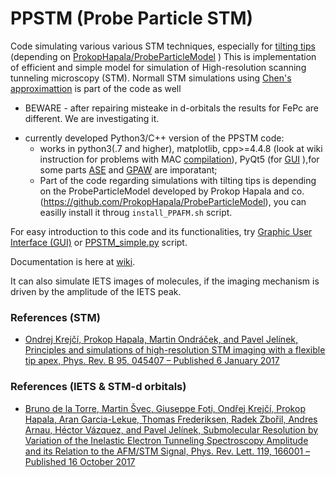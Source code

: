 # PPSTM (Probe Particle STM)
Code simulating various various STM techniques, especially for [tilting tips](https://pubs.acs.org/doi/10.1021/ja204624g) (depending on [ProkopHapala/ProbeParticleModel](https://github.com/ProkopHapala/ProbeParticleModel) )
This is implementation of efficient and simple model for simulation of High-resolution scanning tunneling microscopy (STM).
Normall STM simulations using [Chen's approximattion](https://journals.aps.org/prb/abstract/10.1103/PhysRevB.42.8841) is part of the code as well

- BEWARE - after repairing misteake in d-orbitals the results for FePc are different. We are investigating it.

* currently developed Python3/C++ version of the PPSTM code:
  * works in python3(.7 and higher), matplotlib, cpp>=4.4.8 (look at wiki instruction for problems with MAC [compilation](https://github.com/Probe-Particle/PPSTM/wiki#compilation-and-overview)), PyQt5 (for [GUI](https://github.com/Probe-Particle/PPSTM/wiki#GUI-for-PPSTM-code) ),for some parts [ASE](https://wiki.fysik.dtu.dk/ase/) and [GPAW](https://wiki.fysik.dtu.dk/gpaw/) are imporatant;
  * Part of the code regarding simulations with tilting tips is depending on the ProbeParticleModel developed by Prokop Hapala and co. (https://github.com/ProkopHapala/ProbeParticleModel), you can easilly install it throug ```install_PPAFM.sh``` script.

For easy introduction to this code and its functionalities, try [Graphic User Interface (GUI)](https://github.com/Probe-Particle/PPSTM/wiki#GUI-for-PPSTM-code) or [PPSTM_simple.py](https://github.com/Probe-Particle/PPSTM/wiki#ppstm_simplepy) script.

Documentation is here at [wiki](https://github.com/Probe-Particle/PPSTM/wiki).

It can also simulate IETS images of molecules, if the imaging mechanism is driven by the amplitude of the IETS peak.

### References (STM)
* [Ondrej Krejčí, Prokop Hapala, Martin Ondráček, and Pavel Jelínek, Principles and simulations of high-resolution STM imaging with a flexible tip apex, Phys. Rev. B 95, 045407 – Published 6 January 2017 ](https://journals.aps.org/prb/abstract/10.1103/PhysRevB.95.045407) 

### References (IETS & STM-d orbitals)
* [Bruno de la Torre, Martin Švec, Giuseppe Foti, Ondřej Krejčí, Prokop Hapala, Aran Garcia-Lekue, Thomas Frederiksen, Radek Zbořil, Andres Arnau, Héctor Vázquez, and Pavel Jelínek, Submolecular Resolution by Variation of the Inelastic Electron Tunneling Spectroscopy Amplitude and its Relation to the AFM/STM Signal, Phys. Rev. Lett. 119, 166001 – Published 16 October 2017](https://journals.aps.org/prl/abstract/10.1103/PhysRevLett.119.166001)
